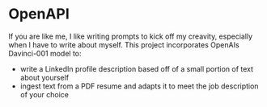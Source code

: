 # OpenAPI

If you are like me, I like writing prompts to kick off my creavity, especially when I have to write about myself.  This project incorporates OpenAIs 
Davinci-001 model to:
* write a LinkedIn profile description based off of a small portion of text about yourself
* ingest text from a PDF resume and adapts it to meet the job description of your choice
